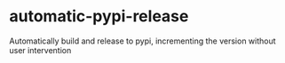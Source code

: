 # automatic-pypi-release
Automatically build and release to pypi, incrementing the version without user intervention